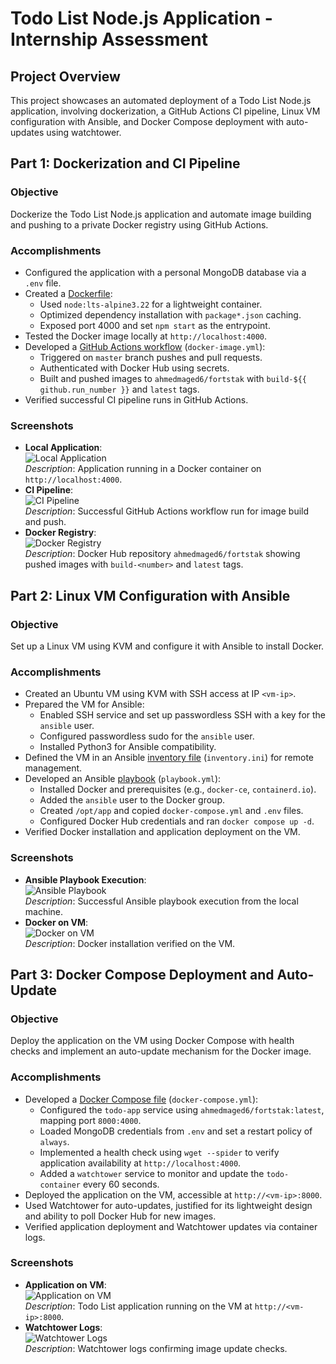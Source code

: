 # Todo List Node.js Application - Internship Assessment

## Project Overview
This project showcases an automated deployment of a Todo List Node.js application, involving dockerization, a GitHub Actions CI pipeline, Linux VM configuration with Ansible, and Docker Compose deployment with auto-updates using watchtower.

## Part 1: Dockerization and CI Pipeline

### Objective
Dockerize the Todo List Node.js application and automate image building and pushing to a private Docker registry using GitHub Actions.

### Accomplishments
- Configured the application with a personal MongoDB database via a `.env` file.
- Created a [Dockerfile](https://github.com/ahmedmaged6/Todo-List-nodejs/blob/master/Dockerfile):
  - Used `node:lts-alpine3.22` for a lightweight container.
  - Optimized dependency installation with `package*.json` caching.
  - Exposed port 4000 and set `npm start` as the entrypoint.
- Tested the Docker image locally at `http://localhost:4000`.
- Developed a [GitHub Actions workflow](https://github.com/ahmedmaged6/Todo-List-nodejs/blob/master/.github/workflows/docker-image.yml) (`docker-image.yml`):
  - Triggered on `master` branch pushes and pull requests.
  - Authenticated with Docker Hub using secrets.
  - Built and pushed images to `ahmedmaged6/fortstak` with `build-${{ github.run_number }}` and `latest` tags.
- Verified successful CI pipeline runs in GitHub Actions.

### Screenshots
- **Local Application**:  
  ![Local Application](screenshots/local-app.png)  
  *Description*: Application running in a Docker container on `http://localhost:4000`.
- **CI Pipeline**:  
  ![CI Pipeline](screenshots/ci-pipeline.png)  
  *Description*: Successful GitHub Actions workflow run for image build and push.
- **Docker Registry**:  
  ![Docker Registry](screenshots/docker-registry.png)  
  *Description*: Docker Hub repository `ahmedmaged6/fortstak` showing pushed images with `build-<number>` and `latest` tags.

## Part 2: Linux VM Configuration with Ansible

### Objective
Set up a Linux VM using KVM and configure it with Ansible to install Docker.

### Accomplishments
- Created an Ubuntu VM using KVM with SSH access at IP `<vm-ip>`.
- Prepared the VM for Ansible:
  - Enabled SSH service and set up passwordless SSH with a key for the `ansible` user.
  - Configured passwordless sudo for the `ansible` user.
  - Installed Python3 for Ansible compatibility.
- Defined the VM in an Ansible [inventory file](https://github.com/ahmedmaged6/Todo-List-nodejs/blob/master/ansible/inventory.ini) (`inventory.ini`) for remote management.
- Developed an Ansible [playbook](https://github.com/ahmedmaged6/Todo-List-nodejs/blob/master/ansible/playbook.yml) (`playbook.yml`):
  - Installed Docker and prerequisites (e.g., `docker-ce`, `containerd.io`).
  - Added the `ansible` user to the Docker group.
  - Created `/opt/app` and copied `docker-compose.yml` and `.env` files.
  - Configured Docker Hub credentials and ran `docker compose up -d`.
- Verified Docker installation and application deployment on the VM.

### Screenshots
- **Ansible Playbook Execution**:  
  ![Ansible Playbook](screenshots/ansible-playbook.png)  
  *Description*: Successful Ansible playbook execution from the local machine.
- **Docker on VM**:  
  ![Docker on VM](screenshots/docker-vm.png)  
  *Description*: Docker installation verified on the VM.

## Part 3: Docker Compose Deployment and Auto-Update

### Objective
Deploy the application on the VM using Docker Compose with health checks and implement an auto-update mechanism for the Docker image.

### Accomplishments
- Developed a [Docker Compose file](https://github.com/ahmedmaged6/Todo-List-nodejs/blob/master/docker-compose.yml) (`docker-compose.yml`):
  - Configured the `todo-app` service using `ahmedmaged6/fortstak:latest`, mapping port `8000:4000`.
  - Loaded MongoDB credentials from `.env` and set a restart policy of `always`.
  - Implemented a health check using `wget --spider` to verify application availability at `http://localhost:4000`.
  - Added a `watchtower` service to monitor and update the `todo-container` every 60 seconds.
- Deployed the application on the VM, accessible at `http://<vm-ip>:8000`.
- Used Watchtower for auto-updates, justified for its lightweight design and ability to poll Docker Hub for new images.
- Verified application deployment and Watchtower updates via container logs.

### Screenshots
- **Application on VM**:  
  ![Application on VM](screenshots/app-vm.png)  
  *Description*: Todo List application running on the VM at `http://<vm-ip>:8000`.
- **Watchtower Logs**:  
  ![Watchtower Logs](screenshots/watchtower-logs.png)  
  *Description*: Watchtower logs confirming image update checks.

